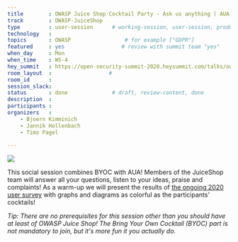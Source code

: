 ```yaml
---
title        : OWASP Juice Shop Cocktail Party - Ask us anything ( AUA )
track        : OWASP-JuiceShop
type         : user-session      # working-session, user-session, product-session
technology   :
topics       : OWASP                 # for example ["GDPR"]
featured     : yes                  # review with summit team "yes"
when_day     : Mon
when_time    : WS-4
hey_summit   : https://open-security-summit-2020.heysummit.com/talks/owasp-juice-shop-cocktail-party-ask-us-anything/
room_layout  :                  #
room_id      :
session_slack:
status       : done              # draft, review-content, done
description  :
participants :
organizers   :
    - Bjoern Kimminich
    - Jannik Hollenbach
    - Timo Pagel
    
---
```


![](https://raw.githubusercontent.com/OWASP/owasp-swag/master/projects/juice-shop/logos/custom/JuicyBot_MedicalMask.png)

This social session combines BYOC with AUA! Members of the JuiceShop
team will answer all your questions, listen to your ideas, praise and
complaints! As a warm-up we will present the results of
[the ongoing 2020 user survey](https://forms.gle/2Tr5m1pqnnesApxN8) with
graphs and diagrams as colorful as the participants' cocktails!

_Tip: There are no prerequisites for this session other than you should
have at least of OWASP Juice Shop! The Bring Your Own Cocktail (BYOC)
part is not mandatory to join, but it's more fun it you actually do._
